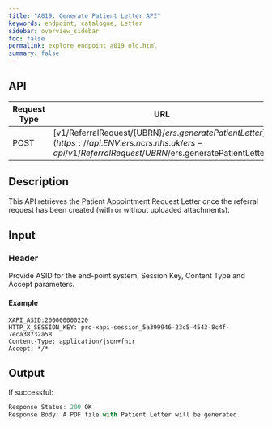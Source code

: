```yaml
---
title: "A019: Generate Patient Letter API"
keywords: endpoint, catalogue, Letter
sidebar: overview_sidebar
toc: false
permalink: explore_endpoint_a019_old.html
summary: false
---
```


## API

| Request Type | URL |
| -------------| --- |
| POST | [v1/ReferralRequest/{UBRN}/$ers.generatePatientLetter](https://api.{ENV}.ers.ncrs.nhs.uk/ers-api/v1/ReferralRequest/{UBRN}/$ers.generatePatientLetter)

## Description
This API retrieves the Patient Appointment Request Letter once the referral request has been created (with or without uploaded attachments).

## Input

### Header
Provide ASID for the end-point system, Session Key, Content Type and Accept parameters.

#### Example
```http
XAPI_ASID:200000000220
HTTP_X_SESSION_KEY: pro-xapi-session_5a399946-23c5-4543-8c4f-7eca38732a58
Content-Type: application/json+fhir
Accept: */*
```

## Output
If successful:
```javascript
Response Status: 200 OK
Response Body: A PDF file with Patient Letter will be generated.
```

